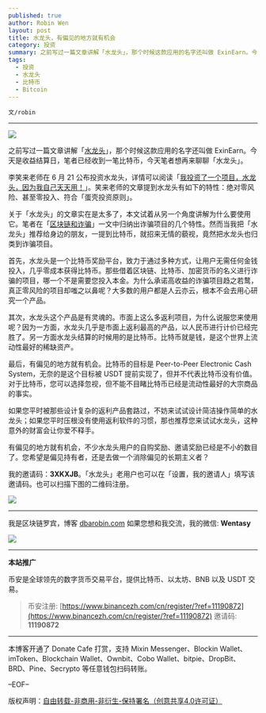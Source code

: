 ```yaml
---
published: true
author: Robin Wen
layout: post
title: 水龙头，有偏见的地方就有机会
category: 投资
summary: 之前写过一篇文章讲解「水龙头」，那个时候这款应用的名字还叫做 ExinEarn。今天是收益结算日，笔者已经收到一笔比特币，今天笔者想再来聊聊「水龙头」。如果您平时被那些设计复杂的返利产品套路过，不妨来试试设计简洁操作简单的水龙头；如果您平时压根没有使用返利软件的习惯，那也推荐您来试试水龙头，这种意外的财富会让你爱不释手。有偏见的地方就有机会，不少水龙头用户的自购奖励、邀请奖励已经是不小的数目了。您希望是偏见持有者，还是去做一个消除偏见的长期主义者？
tags:
  - 投资
  - 水龙头
  - 比特币
  - Bitcoin
---
```


`文/robin`

***

![](https://cdn.dbarobin.com/er97sjm.png)

之前写过一篇文章讲解「[水龙头](https://dbarobin.com/2020/04/30/exinearn-bitcoin/)」，那个时候这款应用的名字还叫做 ExinEarn。今天是收益结算日，笔者已经收到一笔比特币，今天笔者想再来聊聊「水龙头」。

李笑来老师在 6 月 21 公布投资水龙头，详情可以阅读「[我投资了一个项目，水龙头，因为我自己天天用！](https://mp.weixin.qq.com/s/me6r9IrI9ndtyYepErJ7pA)」。笑来老师的文章提到水龙头有如下的特性：绝对零风险、甚至零投入、符合「蛋壳投资原则」。

关于「水龙头」的文章实在是太多了，本文试着从另一个角度讲解为什么要使用它。笔者在「[区块链和诈骗](https://dbarobin.com/2020/07/18/fraudster/)」一文中归纳出诈骗项目的几个特性。然而当我把「水龙头」推荐给身边的朋友，一提到比特币，就招来无情的藐视，竟然把水龙头也归类到诈骗项目。

首先，水龙头是一个比特币奖励平台，致力于通过多种方式，让用户无需任何金钱投入，几乎零成本获得比特币。那些借着区块链、比特币、加密货币的名义进行诈骗的项目，哪一个不是需要您投入本金。为什么承诺高收益的诈骗项目趋之若鹜，真正零风险的项目却嗤之以鼻呢？大多数的用户都是人云亦云，根本不会去用心研究一个产品。

其次，水龙头这个产品是有灵魂的。市面上这么多返利项目，为什么说服您来使用呢？因为一方面，水龙头几乎是市面上返利最高的产品，以人民币进行计价已经完胜了。另一方面水龙头结算的时候用的是比特币。比特币就是钱，是这个世界上流动性最好的稀缺资产。

最后，有偏见的地方就有机会。比特币的目标是 Peer-to-Peer Electronic Cash System，无奈的是这个目标被 USDT 提前实现了，但并不代表比特币没有价值。对于比特币，您可以选择忽视，但不能不目睹比特币已经是流动性最好的大宗商品的事实。

如果您平时被那些设计复杂的返利产品套路过，不妨来试试设计简洁操作简单的水龙头；如果您平时压根没有使用返利软件的习惯，那也推荐您来试试水龙头，这种意外的财富会让你爱不释手。

有偏见的地方就有机会，不少水龙头用户的自购奖励、邀请奖励已经是不小的数目了。您希望是偏见持有者，还是去做一个消除偏见的长期主义者？

我的邀请码：**3XKXJB**。「水龙头」老用户也可以在「设置，我的邀请人」填写该邀请码。​也可以扫描​下图的二维码注册。​

![](https://cdn.dbarobin.com/kwdjijt.png)

***

我是区块链罗宾，博客 [dbarobin.com](https://dbarobin.com/)
如果您想和我交流，我的微信: **Wentasy**

![](https://cdn.dbarobin.com/v4yywe2.png)

***

**本站推广**

币安是全球领先的数字货币交易平台，提供比特币、以太坊、BNB 以及 USDT 交易。

> 币安注册: [https://www.binancezh.com/cn/register/?ref=11190872](https://www.binancezh.com/cn/register/?ref=11190872)
> 邀请码: **11190872**

***

本博客开通了 Donate Cafe 打赏，支持 Mixin Messenger、Blockin Wallet、imToken、Blockchain Wallet、Ownbit、Cobo Wallet、bitpie、DropBit、BRD、Pine、Secrypto 等任意钱包扫码转账。

<center>
    <div class="--donate-button"
         data-button-id="f8b9df0d-af9a-460d-8258-d3f435445075"
    ></div>
</center>

–EOF–

版权声明：[自由转载-非商用-非衍生-保持署名（创意共享4.0许可证）](http://creativecommons.org/licenses/by-nc-nd/4.0/deed.zh)
